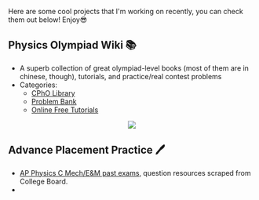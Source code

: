 
Here are some cool projects that I'm working on recently, you can check them out below! Enjoy😎

## Physics Olympiad Wiki 📚

- A superb collection of great olympiad-level books (most of them are in chinese, though), tutorials, and practice/real contest problems
- Categories:
  - [CPhO Library](https://pan.cpho.wiki/)
  - [Problem Bank](https://bank.cpho.wiki/)
  - [Online Free Tutorials](https://tutorial.cpho.wiki/)

<div align=center><img src="https://user-images.githubusercontent.com/104330029/202877878-e232ca1f-4746-48e4-bd5a-461c037ace7e.png"></div>


## Advance Placement Practice 🖊

- [AP Physics C Mech/E&M past exams](https://apc-practice.vercel.app/), question resources scraped from College Board.
- 

